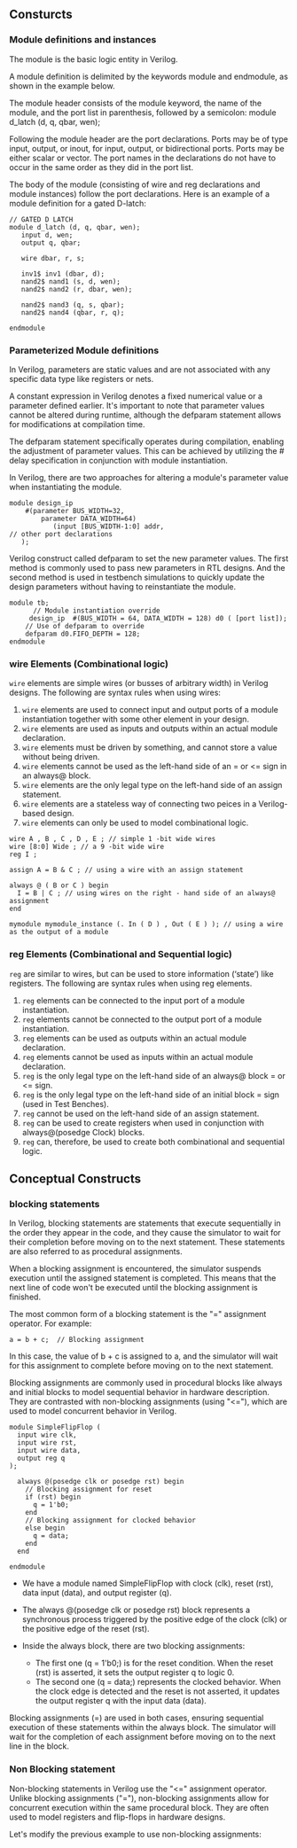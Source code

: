 ## Consturcts 
### Module definitions and instances

The module is the basic logic entity in Verilog.

A module definition is delimited by the keywords module and endmodule, as shown in the example below.

The module header consists of the module keyword, the name of the module, and the port list in parenthesis, followed by a semicolon:
module d_latch (d, q, qbar, wen);

Following the module header are the port declarations.  Ports may be of type input, output, or inout, for input, output, or bidirectional ports.  Ports may be either scalar or vector.  The port names in the declarations do not have to occur in the same order as they did in the port list.

The body of the module (consisting of wire and reg declarations and module instances) follow the port declarations.
Here is an example of a module definition for a gated D-latch:

```
// GATED D LATCH
module d_latch (d, q, qbar, wen);
   input d, wen;
   output q, qbar;

   wire dbar, r, s;

   inv1$ inv1 (dbar, d);
   nand2$ nand1 (s, d, wen);
   nand2$ nand2 (r, dbar, wen);

   nand2$ nand3 (q, s, qbar);
   nand2$ nand4 (qbar, r, q);

endmodule
```

### Parameterized Module definitions

In Verilog, parameters are static values and are not associated with any specific data type like registers or nets.

A constant expression in Verilog denotes a fixed numerical value or a parameter defined earlier. It's important to note that parameter values cannot be altered during runtime, although the defparam statement allows for modifications at compilation time.

The defparam statement specifically operates during compilation, enabling the adjustment of parameter values. This can be achieved by utilizing the # delay specification in conjunction with module instantiation.

In Verilog, there are two approaches for altering a module's parameter value when instantiating the module.

```
module design_ip  
    #(parameter BUS_WIDTH=32,  
        parameter DATA_WIDTH=64)   
           (input [BUS_WIDTH-1:0] addr,  
// other port declarations  
   );
```
Verilog construct called defparam to set the new parameter values. The first method is commonly used to pass new parameters in RTL designs. And the second method is used in testbench simulations to quickly update the design parameters without having to reinstantiate the module.

```
module tb;  
      // Module instantiation override  
     design_ip  #(BUS_WIDTH = 64, DATA_WIDTH = 128) d0 ( [port list]);  
    // Use of defparam to override  
    defparam d0.FIFO_DEPTH = 128;  
endmodule  
```
### wire Elements (Combinational logic)
```wire``` elements are simple wires (or busses of arbitrary width) in Verilog designs. The following are syntax
rules when using wires:

1. ```wire``` elements are used to connect input and output ports of a module instantiation together with
some other element in your design.
1. ```wire``` elements are used as inputs and outputs within an actual module declaration.
1. ```wire``` elements must be driven by something, and cannot store a value without being driven.
1. ```wire``` elements cannot be used as the left-hand side of an = or <= sign in an always@ block.
1. ```wire``` elements are the only legal type on the left-hand side of an assign statement.
1. ```wire``` elements are a stateless way of connecting two peices in a Verilog-based design.
1. ```wire``` elements can only be used to model combinational logic.

```
wire A , B , C , D , E ; // simple 1 -bit wide wires
wire [8:0] Wide ; // a 9 -bit wide wire
reg I ;

assign A = B & C ; // using a wire with an assign statement

always @ ( B or C ) begin
  I = B | C ; // using wires on the right - hand side of an always@ assignment
end

mymodule mymodule_instance (. In ( D ) , Out ( E ) ); // using a wire as the output of a module
```
### reg Elements (Combinational and Sequential logic)
```reg``` are similar to wires, but can be used to store information (‘state’) like registers. The following are
syntax rules when using reg elements.
1. ```reg``` elements can be connected to the input port of a module instantiation.
2. ```reg``` elements cannot be connected to the output port of a module instantiation.
3. ```reg``` elements can be used as outputs within an actual module declaration.
4. ```reg``` elements cannot be used as inputs within an actual module declaration.
5. ```reg``` is the only legal type on the left-hand side of an always@ block = or <= sign.
7. ```reg``` is the only legal type on the left-hand side of an initial block = sign (used in Test Benches).
8. ```reg``` cannot be used on the left-hand side of an assign statement.
9. ```reg``` can be used to create registers when used in conjunction with always@(posedge Clock) blocks.
10. ```reg``` can, therefore, be used to create both combinational and sequential logic.

## Conceptual Constructs

### blocking statements

In Verilog, blocking statements are statements that execute sequentially in the order they appear in the code, and they cause the simulator to wait for their completion before moving on to the next statement. These statements are also referred to as procedural assignments.

When a blocking assignment is encountered, the simulator suspends execution until the assigned statement is completed. This means that the next line of code won't be executed until the blocking assignment is finished.

The most common form of a blocking statement is the "=" assignment operator. For example:
```
a = b + c;  // Blocking assignment
```
In this case, the value of b + c is assigned to a, and the simulator will wait for this assignment to complete before moving on to the next statement.

Blocking assignments are commonly used in procedural blocks like always and initial blocks to model sequential behavior in hardware description. They are contrasted with non-blocking assignments (using "<="), which are used to model concurrent behavior in Verilog.

```
module SimpleFlipFlop (
  input wire clk,
  input wire rst,
  input wire data,
  output reg q
);

  always @(posedge clk or posedge rst) begin
    // Blocking assignment for reset
    if (rst) begin
      q = 1'b0;
    end
    // Blocking assignment for clocked behavior
    else begin
      q = data;
    end
  end

endmodule
```
+ We have a module named SimpleFlipFlop with clock (clk), reset (rst), data input (data), and output register (q).

+ The always @(posedge clk or posedge rst) block represents a synchronous process triggered by the positive edge of the clock (clk) or the positive edge of the reset (rst).

+ Inside the always block, there are two blocking assignments:

   - The first one (q = 1'b0;) is for the reset condition. When the reset (rst) is asserted, it sets the output register q to logic 0.
   - The second one (q = data;) represents the clocked behavior. When the clock edge is detected and the reset is not asserted, it updates the output register q with the input data (data).

Blocking assignments (=) are used in both cases, ensuring sequential execution of these statements within the always block. The simulator will wait for the completion of each assignment before moving on to the next line in the block.

### Non Blocking statement

Non-blocking statements in Verilog use the "<=" assignment operator. Unlike blocking assignments ("="), non-blocking assignments allow for concurrent execution within the same procedural block. They are often used to model registers and flip-flops in hardware designs.

Let's modify the previous example to use non-blocking assignments:
